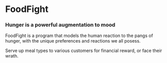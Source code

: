 # FoodFight

### Hunger is a powerful augmentation to mood

FoodFight is a program that models the human reaction to the pangs of hunger, with the unique preferences and reactions we all posess. 

Serve up meal types to various customers for financial reward, or face their wrath.   
